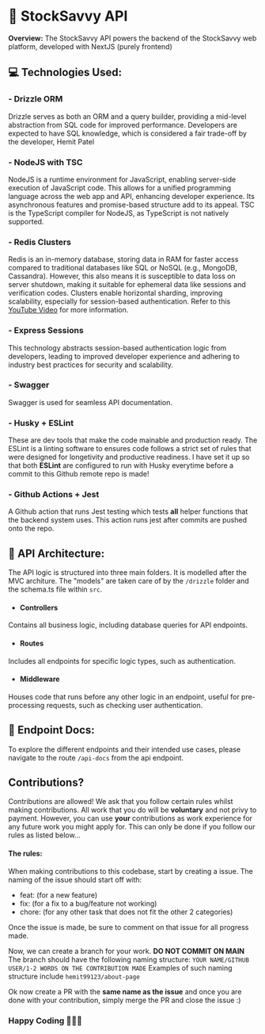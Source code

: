 # 🚀 StockSavvy API

**Overview:** The StockSavvy API powers the backend of the StockSavvy web platform, developed with NextJS (purely frontend)
## 💻 Technologies Used:

### - Drizzle ORM
Drizzle serves as both an ORM and a query builder, providing a mid-level abstraction from SQL code for improved performance. Developers are expected to have SQL knowledge, which is considered a fair trade-off by the developer, Hemit Patel

### - NodeJS with TSC
NodeJS is a runtime environment for JavaScript, enabling server-side execution of JavaScript code. This allows for a unified programming language across the web app and API, enhancing developer experience. Its asynchronous features and promise-based structure add to its appeal. TSC is the TypeScript compiler for NodeJS, as TypeScript is not natively supported.

### - Redis Clusters
Redis is an in-memory database, storing data in RAM for faster access compared to traditional databases like SQL or NoSQL (e.g., MongoDB, Cassandra). However, this also means it is susceptible to data loss on server shutdown, making it suitable for ephemeral data like sessions and verification codes. Clusters enable horizontal sharding, improving scalability, especially for session-based authentication. Refer to this [YouTube Video](https://www.youtube.com/watch?v=2HvxYMdHYcY) for more information.

### - Express Sessions
This technology abstracts session-based authentication logic from developers, leading to improved developer experience and adhering to industry best practices for security and scalability.

### - Swagger
Swagger is used for seamless API documentation.

### - Husky + ESLint
These are dev tools that make the code mainable and production ready. The ESLint is a linting software to ensures code follows a strict set of rules that were designed for longetivity and productive readiness. I have set it up so that both **ESLint** are configured to run with Husky everytime before a commit to this Github remote repo is made!

### - Github Actions + Jest
A Github action that runs Jest testing which tests **all** helper functions that the backend system uses. This action runs jest after commits are pushed onto the repo.

## 🧱 API Architecture:

The API logic is structured into three main folders. It is modelled after the MVC architure. The "models" are taken care of by the `/drizzle` folder and the schema.ts file within `src`.

- #### Controllers
Contains all business logic, including database queries for API endpoints.

- #### Routes
Includes all endpoints for specific logic types, such as authentication.

- #### Middleware
Houses code that runs before any other logic in an endpoint, useful for pre-processing requests, such as checking user authentication.

## 📝 Endpoint Docs:

To explore the different endpoints and their intended use cases, please navigate to the route `/api-docs` from the api endpoint.

## Contributions?

Contributions are allowed! We ask that you follow certain rules whilst making contributions. All work that you do will be **voluntary** and not privy to payment. However, you can use **your** contributions as work experience for any future work you might apply for. This can only be done if you follow our rules as listed below...

#### The rules:

When making contributions to this codebase, start by creating a issue. The naming of the issue should start off with:

- feat: (for a new feature)
- fix: (for a fix to a bug/feature not working)
- chore: (for any other task that does not fit the other 2 categories)

Once the issue is made, be sure to comment on that issue for all progress made. 

Now, we can create a branch for your work. **DO NOT COMMIT ON MAIN** 
The branch should have the following naming structure: `YOUR NAME/GITHUB USER/1-2 WORDS ON THE CONTRIBUTION MADE` Examples of such naming structure include `hemit99123/about-page`

Ok now create a PR with the **same name as the issue** and once you are done with your contribution, simply merge the PR and close the issue :)

### Happy Coding 🧑🏽‍💻

